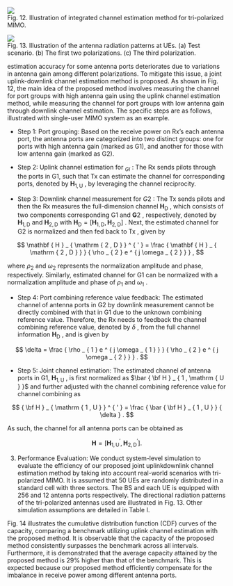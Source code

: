 ![](tmp89f5pofp/eacf816f74b5c7f01ec3968dedca417daceb1543c6c77b99e213b3cf762e610c.jpg)  
Fig. 12. Illustration of integrated channel estimation method for tri-polarized MIMO.  

![](tmp89f5pofp/0146dcbcc5ff91d12125137f9c72453f76b98ec4bd786be61725f78081e64a3b.jpg)  
Fig. 13. Illustration of the antenna radiation patterns at UEs. (a) Test scenario. (b) The first two polarizations. (c) The third polarization.  

estimation accuracy for some antenna ports deteriorates due to variations in antenna gain among different polarizations. To mitigate this issue, a joint uplink-downlink channel estimation method is proposed. As shown in Fig. 12, the main idea of the proposed method involves measuring the channel for port groups with high antenna gain using the uplink channel estimation method, while measuring the channel for port groups with low antenna gain through downlink channel estimation. The specific steps are as follows, illustrated with single-user MIMO system as an example.  

- Step 1: Port grouping: Based on the receive power on Rx’s each antenna port, the antenna ports are categorized into two distinct groups: one for ports with high antenna gain (marked as G1), and another for those with low antenna gain (marked as G2).  

- Step 2: Uplink channel estimation for $_ { G I }$ : The Rx sends pilots through the ports in G1, such that $\mathrm { T x }$ can estimate the channel for corresponding ports, denoted by $\mathbf { H } _ { \mathrm { 1 , U } }$ , by leveraging the channel reciprocity.  

- Step 3: Downlink channel measurement for $G 2$ : The Tx sends pilots and then the Rx measures the full-dimension channel $\mathbf { H } _ { \mathrm { D } }$ , which consists of two components corresponding G1 and $\mathbf { G } 2$ , respectively, denoted by $\mathbf { H } _ { \mathrm { 1 , D } }$ and $\mathbf { H } _ { \mathrm { 2 } , \mathrm { D } }$ with $\mathbf { H } _ { \mathrm { D } } = [ \mathbf { H } _ { 1 , \mathrm { D } } , \mathbf { H } _ { 2 , \mathrm { D } } ]$ . Next, the estimated channel for G2 is normalized and then fed back to $\mathrm { T x }$ , given by  

$$
\mathbf { H } _ { \mathrm { 2 , D } } ^ { ' } = \frac { \mathbf { H } _ { \mathrm { 2 , D } } } { \rho _ { 2 } e ^ { j \omega _ { 2 } } } ,
$$  

where $\rho _ { 2 }$ and $\omega _ { 2 }$ represents the normalization amplitude and phase, respectively. Similarly, estimated channel for G1 can be normalized with a normalization amplitude and phase of $\rho _ { 1 }$ and $\omega _ { 1 }$ .  

- Step 4: Port combining reference value feedback: The estimated channel of antenna ports in G2 by downlink measurement cannot be directly combined with that in G1 due to the unknown combining reference value. Therefore, the Rx needs to feedback the channel combining reference value, denoted by $\delta$ , from the full channel information $\mathbf { H } _ { \mathrm { D } }$ , and is given by  

$$
\delta = \frac { \rho _ { 1 } e ^ { j \omega _ { 1 } } } { \rho _ { 2 } e ^ { j \omega _ { 2 } } } .
$$  

- Step 5: Joint channel estimation: The estimated channel of antenna ports in G1, $\mathbf { H } _ { \mathrm { 1 , U } }$ , is first normalized as $\bar { \bf H } _ { 1 , \mathrm { U } }$ and further adjusted with the channel combining reference value for channel combining as  

$$
{ \bf H } _ { \mathrm { 1 , U } } ^ { ' } = \frac { \bar { \bf H } _ { 1 , U } } { \delta } .
$$  

As such, the channel for all antenna ports can be obtained as  

$$
\mathbf { H } = [ \mathbf { H } _ { \mathrm { 1 , U } } ^ { ' } , \mathbf { H } _ { \mathrm { 2 , D } } ^ { ' } ] .
$$  

3) Performance Evaluation: We conduct system-level simulation to evaluate the efficiency of our proposed joint uplinkdownlink channel estimation method by taking into account real-world scenarios with tri-polarized MIMO. It is assumed that 50 UEs are randomly distributed in a standard cell with three sectors. The BS and each UE is equipped with 256 and 12 antenna ports respectively. The directional radiation patterns of the tri-polarized antennas used are illustrated in Fig. 13. Other simulation assumptions are detailed in Table I.  

Fig. 14 illustrates the cumulative distribution function (CDF) curves of the capacity, comparing a benchmark utilizing uplink channel estimation with the proposed method. It is observable that the capacity of the proposed method consistently surpasses the benchmark across all intervals. Furthermore, it is demonstrated that the average capacity attained by the proposed method is $2 9 \%$ higher than that of the benchmark. This is expected because our proposed method efficiently compensate for the imbalance in receive power among different antenna ports.  